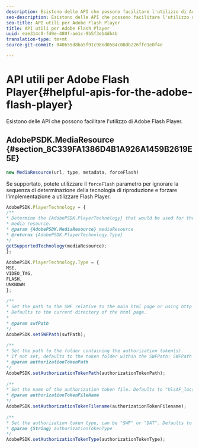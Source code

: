 ```yaml
---
description: Esistono delle API che possono facilitare l'utilizzo di Adobe Flash Player.
seo-description: Esistono delle API che possono facilitare l'utilizzo di Adobe Flash Player.
seo-title: API utili per Adobe Flash Player
title: API utili per Adobe Flash Player
uuid: eae314c0-fd9e-480f-ae1c-9b5f3eb4db4b
translation-type: tm+mt
source-git-commit: 040655d8ba5f91c98ed0584c08db226ffe1e0f4e

---
```



# API utili per Adobe Flash Player{#helpful-apis-for-the-adobe-flash-player}

Esistono delle API che possono facilitare l&#39;utilizzo di Adobe Flash Player.

## AdobePSDK.MediaResource {#section_8C339FA1386D4B1A926A1459B2619E5E}

```js
new MediaResource(url, type, metadata, forceFlash)
```

Se supportato, potete utilizzare il `forceFlash` parametro per ignorare la sequenza di determinazione della tecnologia di riproduzione e forzare l’implementazione a utilizzare Flash Player.

<!--<a id="section_FEE3205B532446498771F7DD55B5E79F"></a>-->

```js
AdobePSDK.PlayerTechnology = { 
/** 
* Determine the {AdobePSDK.PlayerTechnology} that would be used for the given 
* media resource. 
* @param {AdobePSDK.MediaResource} mediaResource 
* @returns {AdobePSDK.PlayerTechnology.Type} 
*/ 
getSupportedTechnology(mediaResource); 
}; 
 
AdobePSDK.PlayerTechnology.Type = {  
MSE, 
VIDEO_TAG,  
FLASH,  
UNKNOWN 
}; 
 
/** 
* Set the path to the SWF relative to the main html page or using http URL. 
* Defaults to the current directory of the html page. 
* 
* @param swfPath 
*/ 
AdobePSDK.setSWFPath(swfPath); 
 
/** 
* Set the path to the folder containing the authorization token(s). 
* If not set, defaults to the token folder within the SWFPath: SWFPath + "token/". 
* @param authorizationTokenPath 
*/ 
AdobePSDK.setAuthorizationTokenPath(authorizationTokenPath); 
 
/** 
* Set the name of the authorization token file. Defaults to "hlsAF_localhost.dat". 
* @param authorizationTokenFileName 
*/ 
AdobePSDK.setAuthorizationTokenFilename(authorizationTokenFilename); 
 
/** 
* Set the authorization token type, can be "SWF" or "DAT". Defaults to "DAT" 
* @param {String} authorizationTokenType 
*/ 
AdobePSDK.setAuthorizationTokenType(authorizationTokenType);
```

